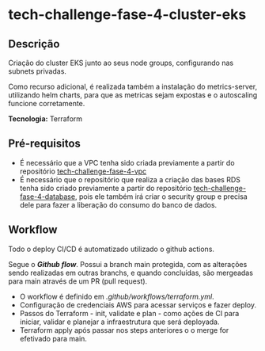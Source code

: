 # tech-challenge-fase-4-cluster-eks

## Descrição
Criação do cluster EKS junto ao seus node groups, configurando nas subnets privadas.

Como recurso adicional, é realizada também a instalação do metrics-server, utilizando helm charts, para que as metricas sejam expostas e o autoscaling funcione corretamente.

**Tecnologia:** Terraform

## Pré-requisitos
- É necessário que a VPC tenha sido criada previamente a partir do repositório [tech-challenge-fase-4-vpc](https://github.com/leosaglia/tech-challenge-fase-4-vpc/actions/runs)
- É necessário que o repositório que realiza a criação das bases RDS tenha sido criado previamente a partir do repositório [tech-challenge-fase-4-database](https://github.com/leosaglia/tech-challenge-fase-4-database/actions/runs), pois ele também irá criar o security group e precisa dele para fazer a liberação do consumo do banco de dados.

## Workflow
Todo o deploy CI/CD é automatizado utilizado o github actions.

Segue o ***Github flow***. Possui a branch main protegida, com as alterações sendo realizadas em outras branchs, e quando concluídas, são mergeadas para main através de um PR (pull request).

- O workflow é definido em *.github/workflows/terraform.yml*.
- Configuração de credenciais AWS para acessar serviços e fazer deploy.
- Passos do Terraform - init, validate e plan - como ações de CI para iniciar, validar e planejar a infraestrutura que será deployada.
- Terraform apply após passar nos steps anteriores o o merge for efetivado para main.
